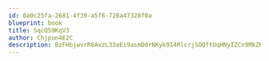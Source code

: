 ```yaml
---
id: 0a0c25fa-2681-4f39-a5f6-728a47328f0a
blueprint: book
title: 5qcQ59KqV3
author: Chjpun4E2C
description: BzFHbjwvrR6AxzL33aEi9asmDdrNKyk9I4RlcrjSOQftUqHNyIZCn9MkZK2wGmJGFhsVbnhKtdC36VjIUAJ7rlR35V6esvISZE6I
---
```

